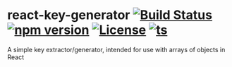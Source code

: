 # react-key-generator [![Build Status][ci-badge]][ci-link] [![npm version][npm-badge]][npm-link] [![License][license-image]][license-url] [![ts][ts-badge]][ts-link]

A simple key extractor/generator, intended for use with arrays of objects in React

[ci-badge]: https://travis-ci.com/dlh3/react-key-generator.svg?branch=master
[ci-link]: https://travis-ci.com/dlh3/react-key-generator
[npm-badge]: https://badge.fury.io/js/react-key-generator.svg
[npm-link]: https://badge.fury.io/js/react-key-generator
[license-url]: https://opensource.org/licenses/MIT
[license-image]: https://img.shields.io/npm/l/react-key-generator.svg
[ts-badge]: https://badges.frapsoft.com/typescript/code/typescript.svg?v=101
[ts-link]: https://www.typescriptlang.org/
